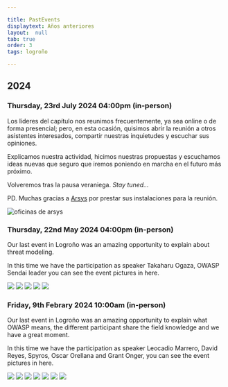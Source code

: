 ```yaml
---

title: PastEvents
displaytext: Años anteriores
layout:  null
tab: true
order: 3
tags: logroño

---
```


## 2024

### Thursday, 23rd July 2024 04:00pm (in-person)

Los líderes del capítulo nos reunimos frecuentemente, ya sea online o de forma presencial; pero, en esta ocasión, quisimos abrir la reunión a otros asistentes interesados, compartir nuestras inquietudes y escuchar sus opiniones.

Explicamos nuestra actividad, hicimos nuestras propuestas y escuchamos ideas nuevas que seguro que iremos poniendo en marcha en el futuro más próximo.

Volveremos tras la pausa veraniega. *Stay tuned...*

PD. Muchas gracias a [Arsys](https://www.arsys.es/) por prestar sus instalaciones para la reunión.

![oficinas de arsys](assets/images/arsys_jam.jpg)

### Thursday, 22nd May 2024 04:00pm (in-person)

Our last event in Logroño was an amazing opportunity to explain about threat modeling.

In this time we have the participation as speaker Takaharu Ogaza, OWASP Sendai leader you can see the event pictures in here.


<td>
    <img src="assets/images/25_7_2024_1.jpeg">
</td>

<td>
    <img src="assets/images/25_7_2024_2.jpeg">
</td>

<td>
    <img src="assets/images/25_7_2024_3.jpeg">
</td>

<td>
    <img src="assets/images/25_7_2024_4.jpeg">
</td>

<td>
    <img src="assets/images/25_7_2024_5.jpeg">
</td>



### Friday, 9th Febrary 2024 10:00am (in-person)

Our last event in Logroño was an amazing opportunity to explain what OWASP means, the different participant share the field knowledge and we have a great moment.

In this time we have the participation as speaker Leocadio Marrero, David Reyes, Spyros, Oscar Orellana and Grant Onger, you can see the event pictures in here.

<td>
    <img src="assets/images/IMG_2881.HEIC.jpg">
</td>

<td>
    <img src="assets/images/IMG_3547.HEIC.jpg">
</td>

<td>
    <img src="assets/images/IMG_3548.HEIC.jpg">
</td>

<td>
    <img src="assets/images/IMG_3552.HEIC.jpg">
</td>

<td>
    <img src="assets/images/IMG_2891.HEIC.jpg">
</td>

<td>
    <img src="assets/images/IMG_2901.HEIC.jpg">
</td>

<td>
    <img src="assets/images/IMG_2903.HEIC.jpg">
</td>
